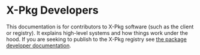 # X-Pkg Developers

This documentation is for contributors to X-Pkg software (such as the client or registry). It explains high-level systems and how things work under the hood. If you are seeking to publish to the X-Pkg registry see [the package developer documentation](/package-developers.md).